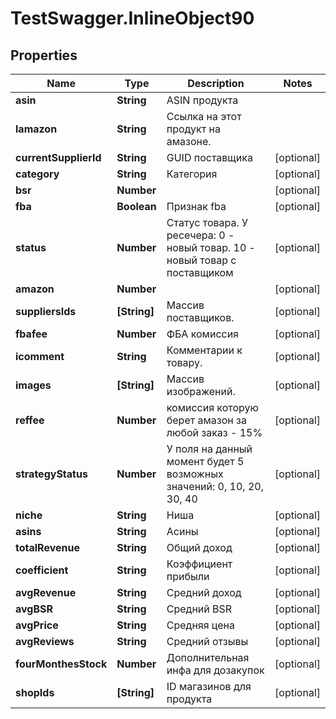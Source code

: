 # TestSwagger.InlineObject90

## Properties

Name | Type | Description | Notes
------------ | ------------- | ------------- | -------------
**asin** | **String** | ASIN продукта | 
**lamazon** | **String** | Ссылка на этот продукт на амазоне. | 
**currentSupplierId** | **String** | GUID поставщика | [optional] 
**category** | **String** | Категория | [optional] 
**bsr** | **Number** |  | [optional] 
**fba** | **Boolean** | Признак fba | [optional] 
**status** | **Number** |  Статус товара. У ресечера: 0 - новый товар.  10 - новый товар с поставщиком | [optional] 
**amazon** | **Number** |  | [optional] 
**suppliersIds** | **[String]** | Массив поставщиков. | [optional] 
**fbafee** | **Number** | ФБА комиссия | [optional] 
**icomment** | **String** | Комментарии к товару. | [optional] 
**images** | **[String]** | Массив изображений. | [optional] 
**reffee** | **Number** | комиссия которую берет амазон за любой заказ - 15% | [optional] 
**strategyStatus** | **Number** | У поля на данный момент будет 5 возможных значений: 0, 10, 20, 30, 40 | [optional] 
**niche** | **String** | Ниша | [optional] 
**asins** | **String** | Асины | [optional] 
**totalRevenue** | **String** | Общий доход | [optional] 
**coefficient** | **String** | Коэффициент прибыли | [optional] 
**avgRevenue** | **String** | Средний доход | [optional] 
**avgBSR** | **String** | Средний BSR | [optional] 
**avgPrice** | **String** | Средняя цена | [optional] 
**avgReviews** | **String** | Средний отзывы | [optional] 
**fourMonthesStock** | **Number** | Дополнительная инфа для дозакупок | [optional] 
**shopIds** | **[String]** | ID магазинов для продукта | [optional] 


